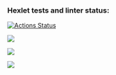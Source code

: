 ### Hexlet tests and linter status:

[![Actions Status](https://github.com/kirill-medved/frontend-project-lvl2/workflows/hexlet-check/badge.svg)](https://github.com/kirill-medved/frontend-project-lvl2/actions)

<img src="https://github.com/kirill-medved/frontend-project-lvl2/actions/workflows/testing/badge.svg">

<a href="https://codeclimate.com/github/kirill-medved/frontend-project-lvl2/maintainability"><img src="https://api.codeclimate.com/v1/badges/95c6ac798a4a50c074da/maintainability" /></a>

<a href="https://codeclimate.com/github/kirill-medved/frontend-project-lvl2/test_coverage"><img src="https://api.codeclimate.com/v1/badges/95c6ac798a4a50c074da/test_coverage" /></a>
